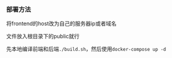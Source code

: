 ### 部署方法

将frontend的host改为自己的服务器ip或者域名

文件放入根目录下的public就行

先本地编译前端和后端`./build.sh`，然后使用`docker-compose up -d`
